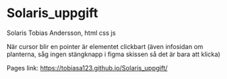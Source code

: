 # Solaris_uppgift

Solaris Tobias Andersson, html css js

När cursor blir en pointer är elementet clickbart (även infosidan om planterna, såg ingen stängknapp i figma skissen så det är bara att klicka)

Pages link: https://tobiasa123.github.io/Solaris_uppgift/